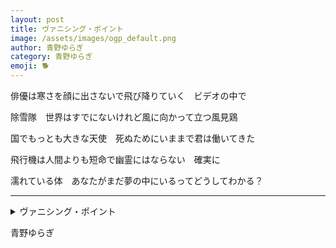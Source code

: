 ```yaml
---
layout: post
title: ヴァニシング・ポイント
image: /assets/images/ogp_default.png
author: 青野ゆらぎ
category: 青野ゆらぎ
emoji: 🐕
---
```


<div class="tanka-area"><div class="tanka">
<p>俳優は寒さを顔に出さないで飛び降りていく　ビデオの中で</p>
<p>除雪隊　世界はすでにないけれど風に向かって立つ風見鶏</p>
<p>国でもっとも大きな天使　死ぬためにいままで君は働いてきた</p>
<p>飛行機は人間よりも短命で幽霊にはならない　確実に</p>
<p>濡れている体　あなたがまだ夢の中にいるってどうしてわかる？</p></div></div>

---

<details><summary>ヴァニシング・ポイント</summary>
俳優は寒さを顔に出さないで飛び降りていく　ビデオの中で<br/>除雪隊　世界はすでにないけれど風に向かって立つ風見鶏<br/>国でもっとも大きな天使　死ぬためにいままで君は働いてきた<br/>飛行機は人間よりも短命で幽霊にはならない　確実に<br/>濡れている体　あなたがまだ夢の中にいるってどうしてわかる？<br/>
</details>

青野ゆらぎ

